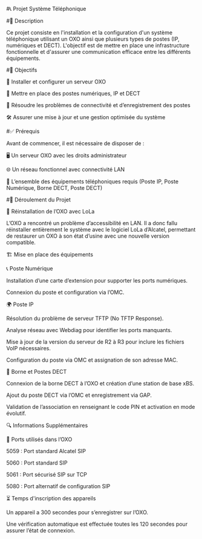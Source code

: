 #📞 Projet Système Téléphonique

#📝 Description

Ce projet consiste en l'installation et la configuration d'un système téléphonique utilisant un OXO ainsi que plusieurs types de postes (IP, numériques et DECT). L'objectif est de mettre en place une infrastructure fonctionnelle et d'assurer une communication efficace entre les différents équipements.

#🎯 Objectifs

🔧 Installer et configurer un serveur OXO

📡 Mettre en place des postes numériques, IP et DECT

🔄 Résoudre les problèmes de connectivité et d’enregistrement des postes

🛠️ Assurer une mise à jour et une gestion optimisée du système

#✅ Prérequis

Avant de commencer, il est nécessaire de disposer de :

🖥️ Un serveur OXO avec les droits administrateur

🌐 Un réseau fonctionnel avec connectivité LAN

🔌 L’ensemble des équipements téléphoniques requis (Poste IP, Poste Numérique, Borne DECT, Poste DECT)

#📌 Déroulement du Projet

🔄 Réinstallation de l’OXO avec LoLa

L’OXO a rencontré un problème d’accessibilité en LAN. Il a donc fallu réinstaller entièrement le système avec le logiciel LoLa d’Alcatel, permettant de restaurer un OXO à son état d’usine avec une nouvelle version compatible.

🏗️ Mise en place des équipements

📞 Poste Numérique

Installation d’une carte d’extension pour supporter les ports numériques.

Connexion du poste et configuration via l’OMC.

🌍 Poste IP

Résolution du problème de serveur TFTP (No TFTP Response).

Analyse réseau avec Webdiag pour identifier les ports manquants.

Mise à jour de la version du serveur de R2 à R3 pour inclure les fichiers VoIP nécessaires.

Configuration du poste via OMC et assignation de son adresse MAC.

📡 Borne et Postes DECT

Connexion de la borne DECT à l’OXO et création d’une station de base xBS.

Ajout du poste DECT via l’OMC et enregistrement via GAP.

Validation de l’association en renseignant le code PIN et activation en mode évolutif.

🔍 Informations Supplémentaires

🔌 Ports utilisés dans l’OXO

5059 : Port standard Alcatel SIP

5060 : Port standard SIP

5061 : Port sécurisé SIP sur TCP

5080 : Port alternatif de configuration SIP

⏳ Temps d'inscription des appareils

Un appareil a 300 secondes pour s’enregistrer sur l’OXO.

Une vérification automatique est effectuée toutes les 120 secondes pour assurer l’état de connexion.
